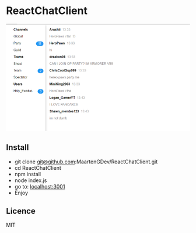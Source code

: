 # ReactChatClient
![Interface Preview](https://github.com/MaartenGDev/ReactChatClient/blob/master/public/images/interface.PNG)

## Install
- git clone git@github.com:MaartenGDev/ReactChatClient.git
- cd ReactChatClient
- npm install
- node index.js
- go to: [localhost:3001](localhost:3001)
- Enjoy

## Licence
MIT
